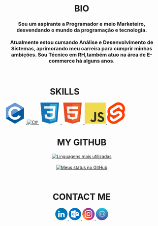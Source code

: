 <html>
   <body>
      <h1 align="center">BIO</h1>
   <h3 align="center">
      Sou um aspirante a Programador e meio Marketeiro, desvendando o mundo da programação e tecnologia.
      <br /><br />
      Atualmente estou cursando Análise e Desenvolvimento de Sistemas, aprimorando meu
      carreira para cumprir minhas ambições.
      Sou Técnico em RH,também atuo na área de E-commerce há alguns anos.
   </h3>
   <br/>

   <div align="center" style="display:inline-block">
      <h1>SKILLS</h1>
     <a href="https://github.com/search?l=C&q=user%3Becero&type=Repositories">
        <img height="70" title="C" src="assets/c.svg" title="C"/>
      <img  height="70" title="C#" src="assets/c-sharp.svg"/>  
      <a href="https://github.com/search?q=user%3ABecero+css">
       <img height="70" title="CSS3" src="./assets/css.svg">
      </a>
       <a href="https://github.com/Becero?tab=repositories&language=html">
       <img height="70" title="HTML5" src="./assets/html.svg">
      </a>
      <a href="https://github.com/search?q=user%3ABecero+javascript">
         <img height="70" title="JavaScript" src="./assets/js.svg">
      </a>
        <a href="https://github.com/search?q=user%3ABecero+svelte">
         <img height="70" title="Svelte" src="./assets/svelte.svg">
      </a>
     </div>
   <br/>

   <div align="center">
      <h1>MY GITHUB</h1>
      <a href="https://github.com/Becero?tab=repositories">
         <img align="center" src="https://github-readme-stats-alpha-ashen.vercel.app/api/top-langs/?username=Becero&langs_count=10&layout=compact&theme=algolia" alt="Linguagens mais utilizadas">
      </a>
      <br /><br />
      <a href="https://github.com/Becero?tab=repositories">
         <img align="center" src="https://github-readme-stats-alpha-ashen.vercel.app/api?username=Becero&count_private=true&show_icons=true&hide=issues&theme=algolia" alt="Meus status no GitHub">
      </a>
      </p>
   </div>

   <br />

   <h1 align="center">CONTACT ME</h1>
   <div align="center">
      <a target="_blank" href="https://www.linkedin.com/in/luis-guilherme-ferreira-505285b8/">
         <img src="./assets/linkedin.svg" width="40" height="40"/>
      </a>
      <a target="_blank" href="mailto:guilherme.becel@gmail.com">
         <img src="./assets/outlook.svg" width="40" height="40"/>
      </a>
      <a target="_blank" href="https://www.instagram.com/luis_BECEL/">
         <img src="./assets/instagram.svg" width="40" height="40"/>
      </a>
      <a target="_blank" href="https://Becero.github.io/">
         <img src="./assets/website.svg" width="40" height="40"/>
      </a>
   </div>

   
   </body>
</html>

